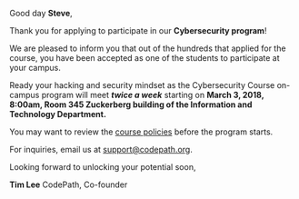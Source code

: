Good day **Steve**,

Thank you for applying to participate in our **Cybersecurity program**!

We are pleased to inform you that out of the hundreds that applied for the course, you have been accepted as one of the students to participate at your campus.

Ready your hacking and security mindset as the Cybersecurity Course on-campus program will meet ***twice a week*** starting on **March 3, 2018, 8:00am, Room 345 Zuckerberg building of the Information and Technology Department.**

You may want to review the [course policies](https://) before the program starts.

For inquiries, email us at support@codepath.org.

Looking forward to unlocking your potential soon,

**Tim Lee**
CodePath, Co-founder
